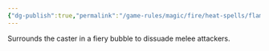```yaml
---
{"dg-publish":true,"permalink":"/game-rules/magic/fire/heat-spells/flamecloak/"}
---
```


Surrounds the caster in a fiery bubble to dissuade melee attackers.
